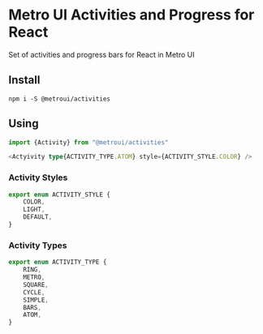 # Metro UI Activities and Progress for React
Set of activities and progress bars for React in Metro UI

## Install
```shell
npm i -S @metroui/activities
```

## Using
```typescript
import {Activity} from "@metroui/activities"

<Actyivity type{ACTIVITY_TYPE.ATOM} style={ACTIVITY_STYLE.COLOR} />
```

### Activity Styles
```typescript
export enum ACTIVITY_STYLE {
    COLOR,
    LIGHT,
    DEFAULT,
}
```

### Activity Types
```typescript
export enum ACTIVITY_TYPE {
    RING,
    METRO,
    SQUARE,
    CYCLE,
    SIMPLE,
    BARS,
    ATOM,
}
```